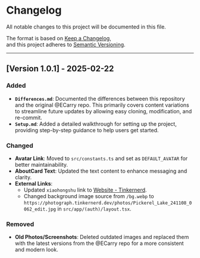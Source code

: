 # Changelog

All notable changes to this project will be documented in this file.

The format is based on [Keep a Changelog](https://keepachangelog.com/en/1.0.0/),  
and this project adheres to [Semantic Versioning](https://semver.org/spec/v2.0.0.html).

---

## [Version 1.0.1] - 2025-02-22

### Added
- **`Differences.md`**: Documented the differences between this repository and the original @ECarry repo. This primarily covers content variations to streamline future updates by allowing easy cloning, modification, and re-commit.
- **`Setup.md`**: Added a detailed walkthrough for setting up the project, providing step-by-step guidance to help users get started.

### Changed
- **Avatar Link**: Moved to `src/constants.ts` and set as `DEFAULT_AVATAR` for better maintainability.
- **AboutCard Text**: Updated the text content to enhance messaging and clarity.
- **External Links**:
  - Updated `xiaohongshu` link to [Website - Tinkernerd](https://tinkernerd.dev).
  - Changed background image source from `/bg.webp` to `https://photograph.tinkernerd.dev/photos/Pickerel_Lake_241108_0062_edit.jpg` in `src/app/(auth)/layout.tsx`.

### Removed
- **Old Photos/Screenshots**: Deleted outdated images and replaced them with the latest versions from the @ECarry repo for a more consistent and modern look.
